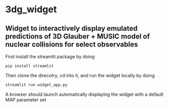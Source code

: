 # 3dg_widget

## Widget to interactively display emulated predictions of 3D Glauber + MUSIC model of nuclear collisions for select observables

First install the streamlit package by doing

`pip install streamlit`

Then clone the direcotry, cd into it, and run the widget locally by doing

`streamlit run widget_app.py`


A browser should launch automatically displaying the widget with a default MAP parameter set
